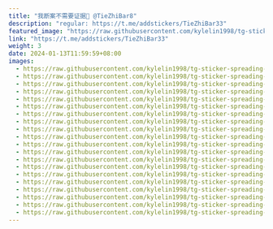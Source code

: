 ```yaml
---
title: "我断案不需要证据🔫 @TieZhiBar8"
description: "regular: https://t.me/addstickers/TieZhiBar33"
featured_image: "https://raw.githubusercontent.com/kylelin1998/tg-sticker-spreading-worldwide-images/main/img/83612236-919a-474d-9e14-25a9a142f256.jpg"
link: "https://t.me/addstickers/TieZhiBar33"
weight: 3
date: 2024-01-13T11:59:59+08:00
images:
  - https://raw.githubusercontent.com/kylelin1998/tg-sticker-spreading-worldwide-images/main/img/83612236-919a-474d-9e14-25a9a142f256.jpg
  - https://raw.githubusercontent.com/kylelin1998/tg-sticker-spreading-worldwide-images/main/img/7135482f-791a-45d3-bf52-d4545b488d8e.jpg
  - https://raw.githubusercontent.com/kylelin1998/tg-sticker-spreading-worldwide-images/main/img/72aa253e-fd2f-4fac-b60c-f42d653a9c70.jpg
  - https://raw.githubusercontent.com/kylelin1998/tg-sticker-spreading-worldwide-images/main/img/36171a2f-7d09-4548-b9f7-e987f5d1ab14.jpg
  - https://raw.githubusercontent.com/kylelin1998/tg-sticker-spreading-worldwide-images/main/img/4a2dc16a-7d21-4bd0-84f6-fbd6e2508413.jpg
  - https://raw.githubusercontent.com/kylelin1998/tg-sticker-spreading-worldwide-images/main/img/c34ed9c5-41a1-4394-b2ac-674ce5d7faab.jpg
  - https://raw.githubusercontent.com/kylelin1998/tg-sticker-spreading-worldwide-images/main/img/f755d327-1359-48db-bea9-c67f732f558d.jpg
  - https://raw.githubusercontent.com/kylelin1998/tg-sticker-spreading-worldwide-images/main/img/2cc23eef-726f-4abc-b5cc-15b123b6f5e8.jpg
  - https://raw.githubusercontent.com/kylelin1998/tg-sticker-spreading-worldwide-images/main/img/65117372-2a34-4b1b-bb9d-36a4a9cceed3.jpg
  - https://raw.githubusercontent.com/kylelin1998/tg-sticker-spreading-worldwide-images/main/img/f6fb70a5-0dc7-4629-b9f8-5ae8f53741c5.jpg
  - https://raw.githubusercontent.com/kylelin1998/tg-sticker-spreading-worldwide-images/main/img/22a054de-982d-4456-aa60-d28551c71fe6.jpg
  - https://raw.githubusercontent.com/kylelin1998/tg-sticker-spreading-worldwide-images/main/img/4ff37a89-8748-414e-a21f-55a4f00f47df.jpg
  - https://raw.githubusercontent.com/kylelin1998/tg-sticker-spreading-worldwide-images/main/img/66e87f2e-7f6d-4de0-bab4-3165dd0c4374.jpg
  - https://raw.githubusercontent.com/kylelin1998/tg-sticker-spreading-worldwide-images/main/img/70bc5df9-7282-43dd-90a9-1146ed2468ac.jpg
  - https://raw.githubusercontent.com/kylelin1998/tg-sticker-spreading-worldwide-images/main/img/d215708a-edd7-4173-8d9f-7bde9a9af82d.jpg
  - https://raw.githubusercontent.com/kylelin1998/tg-sticker-spreading-worldwide-images/main/img/074a1e81-b48f-4671-8593-a256d6ffdd02.jpg
  - https://raw.githubusercontent.com/kylelin1998/tg-sticker-spreading-worldwide-images/main/img/2f2dd60c-5ce0-4076-8632-95e13f4a2093.jpg
  - https://raw.githubusercontent.com/kylelin1998/tg-sticker-spreading-worldwide-images/main/img/ae119bc6-753d-42ed-bac2-880d5c3962c8.jpg
  - https://raw.githubusercontent.com/kylelin1998/tg-sticker-spreading-worldwide-images/main/img/0189cec0-20b3-456a-bae9-3766e953730b.jpg
  - https://raw.githubusercontent.com/kylelin1998/tg-sticker-spreading-worldwide-images/main/img/a1471344-74dc-40cd-9fec-9e978a42642b.jpg
---
```

